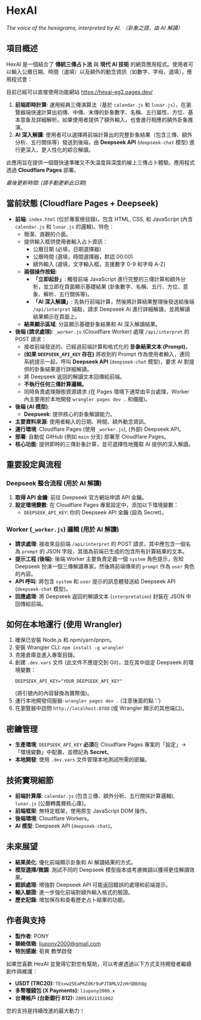 # HexAI

*The voice of the hexagrams, interpreted by AI.*
*（卦象之語，由 AI 解讀）*

## 項目概述

HexAI 是一個結合了 **傳統三傳占卜法** 與 **現代 AI 技術** 的網頁應用程式。使用者可以輸入公曆日期、時間（選填）以及額外的動念資訊（如數字、字母，選填），應用程式會：

目前已經可以直接使用功能網站 https://hexai-eg2.pages.dev/

1.  **前端即時計算**: 運用經典三傳演算法（基於 `calendar.js` 和 `lunar.js`），在瀏覽器端快速計算出初傳、中傳、末傳的卦象數字、名稱、五行屬性、方位、基本意象及詳細解析。如果使用者提供了額外輸入，也會進行相應的額外卦象推演。
2.  **AI 深入解讀**: 使用者可以選擇將前端計算出的完整卦象結果（包含三傳、額外分析、五行關係等）發送到後端，由 **Deepseek API** (`deepseek-chat` 模型) 進行更深入、更人性化的綜合解讀。

此應用旨在提供一個既快速準確又不失溫度與深度的線上三傳占卜體驗。應用程式透過 **Cloudflare Pages** 部署。

*最後更新時間: (請手動更新此日期)*

## 當前狀態 (Cloudflare Pages + Deepseek)

- **前端**: `index.html` (位於專案根目錄)，包含 HTML, CSS, 和 JavaScript (內含 `calendar.js` 和 `lunar.js` 的邏輯)。特色：
    - 簡潔、直觀的介面。
    - 提供輸入框供使用者輸入占卜資訊：
        - 公曆日期 (必填，日期選擇器)
        - 公曆時間 (選填，時間選擇器，默認 00:00)
        - 額外輸入 (選填，文字輸入框，支援數字 0-9 和字母 A-Z)
    - **兩個操作按鈕**: 
        - **「立即起卦」**: 觸發前端 JavaScript 進行完整的三傳計算和額外分析，並立即在頁面顯示基礎結果 (卦象數字、名稱、五行、方位、意象、解析、五行關係等)。
        - **「AI 深入解讀」**: 先執行前端計算，然後將計算結果整理後發送給後端 `/api/interpret` 端點，請求 Deepseek AI 進行詳細解讀，並將解讀結果顯示在頁面上。
    - **結果顯示區域**: 分區顯示基礎卦象結果和 AI 深入解讀結果。
- **後端 (請求處理)**: `_worker.js` (Cloudflare Worker) 處理 `/api/interpret` 的 POST 請求：
    - 接收前端發送的、已經過前端計算和格式化的 **卦象結果文本 (Prompt)**。
    - **(如果 `DEEPSEEK_API_KEY` 存在)** 將收到的 Prompt 作為使用者輸入，連同系統提示一起，呼叫 **Deepseek API** (`deepseek-chat` 模型)，要求 AI 對提供的卦象結果進行詳細解讀。
    - 將 Deepseek 返回的解讀文本回傳給前端。
    - **不執行任何三傳計算邏輯。**
    - 同時負責處理靜態資源請求 (在 Pages 環境下通常由平台處理，Worker 內主要用於本地開發 `wrangler pages dev .` 和備援)。
- **後端 (AI 模型)**:
    - **Deepseek**: 提供核心的卦象解讀能力。
- **主要資料來源**: 使用者輸入的日期、時間、額外動念資訊。
- **運行環境**: Cloudflare Pages (使用 `_worker.js`), (外部) Deepseek API。
- **部署**: 自動從 GitHub (例如 `main` 分支) 部署至 Cloudflare Pages。
- **核心功能**: 提供即時的三傳卦象計算，並可選擇性地獲取 AI 提供的深入解讀。

## 重要設定與流程

### Deepseek 整合流程 (用於 AI 解讀)

1.  **取得 API 金鑰**: 前往 Deepseek 官方網站申請 API 金鑰。
2.  **設定環境變數**: 在 Cloudflare Pages 專案設定中，添加以下環境變數：
    - `DEEPSEEK_API_KEY`: 你的 Deepseek API 金鑰 (設為 Secret)。

### Worker (`_worker.js`) 邏輯 (用於 AI 解讀)

- **請求處理**: 接收來自前端 `/api/interpret` 的 POST 請求，其中應包含一個名為 `prompt` 的 JSON 字段，其值為前端已生成的包含所有計算結果的文本。
- **提示工程 (後端)**: 後端 Worker 主要負責定義一個 `system` 角色提示，告知 Deepseek 扮演一個三傳解讀專家。然後將前端傳來的 `prompt` 作為 `user` 角色的內容。
- **API 呼叫**: 將包含 `system` 和 `user` 提示的訊息體發送給 Deepseek API (`deepseek-chat` 模型)。
- **回應處理**: 將 Deepseek 返回的解讀文本 (`interpretation`) 封裝在 JSON 中回傳給前端。

## 如何在本地運行 (使用 Wrangler)

1.  確保已安裝 Node.js 和 npm/yarn/pnpm。
2.  安裝 Wrangler CLI: `npm install -g wrangler`
3.  克隆倉庫並進入專案目錄。
4.  創建 `.dev.vars` 文件 (此文件不應提交到 Git)，並在其中設定 Deepseek 的環境變數：
    ```
    DEEPSEEK_API_KEY="YOUR_DEEPSEEK_API_KEY"
    ```
    (將引號內的內容替換為實際值)。
5.  運行本地開發伺服器: `wrangler pages dev .` (注意後面的點 '.')
6.  在瀏覽器中訪問 `http://localhost:8788` (或 Wrangler 顯示的其他端口)。

## 密鑰管理

- **生產環境**: `DEEPSEEK_API_KEY` **必須**在 Cloudflare Pages 專案的「設定」->「環境變數」中配置，並標記為 **Secret**。
- **本地開發**: 使用 `.dev.vars` 文件管理本地測試所需的密鑰。

## 技術實現細節

- **前端計算庫**: `calendar.js` (包含三傳、額外分析、五行關係計算邏輯), `lunar.js` (公曆轉農曆核心庫)。
- **前端框架**: 無特定框架，使用原生 JavaScript DOM 操作。
- **後端環境**: Cloudflare Workers。
- **AI 模型**: Deepseek API (`deepseek-chat`)。

## 未來展望

- **結果美化**: 優化前端顯示卦象和 AI 解讀結果的方式。
- **模型選擇/微調**: 測試不同的 Deepseek 模型版本或考慮微調以獲得更佳解讀效果。
- **錯誤處理**: 增強對 Deepseek API 可能返回錯誤的處理和前端提示。
- **輸入驗證**: 進一步強化前端對額外輸入格式的驗證。
- **歷史記錄**: 增加保存和查看歷史占卜結果的功能。

## 作者與支持

*   **製作者**: PONY
*   **聯絡信箱**: [liupony2000@gmail.com](mailto:liupony2000@gmail.com)
*   **特別感謝**: 荀爽 教學啟發

如果您喜歡 HexAI 並覺得它對您有幫助，可以考慮透過以下方式支持開發者繼續創作與維護：

*   **USDT (TRC20):** `TExxw25EaPKZdKr9uPJT8MLV2zHrQBbhQg`
*   **多幣種錢包 (X Payments):** `liupony2000.x`
*   **台灣帳戶 (台新銀行 812):** `20051021151002`

您的支持是持續改進的最大動力！ 